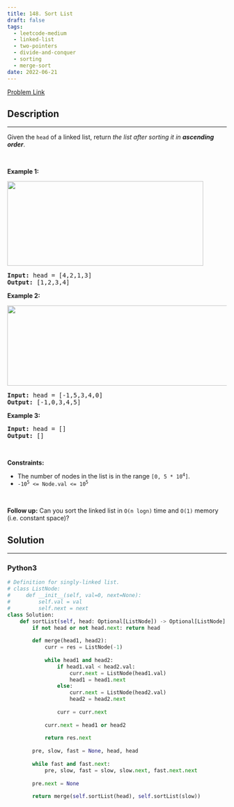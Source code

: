```yaml
---
title: 148. Sort List
draft: false
tags: 
  - leetcode-medium
  - linked-list
  - two-pointers
  - divide-and-conquer
  - sorting
  - merge-sort
date: 2022-06-21
---
```


[Problem Link](https://leetcode.com/problems/sort-list/)

## Description

---
<p>Given the <code>head</code> of a linked list, return <em>the list after sorting it in <strong>ascending order</strong></em>.</p>

<p>&nbsp;</p>
<p><strong class="example">Example 1:</strong></p>
<img alt="" src="https://assets.leetcode.com/uploads/2020/09/14/sort_list_1.jpg" style="width: 450px; height: 194px;" />
<pre>
<strong>Input:</strong> head = [4,2,1,3]
<strong>Output:</strong> [1,2,3,4]
</pre>

<p><strong class="example">Example 2:</strong></p>
<img alt="" src="https://assets.leetcode.com/uploads/2020/09/14/sort_list_2.jpg" style="width: 550px; height: 184px;" />
<pre>
<strong>Input:</strong> head = [-1,5,3,4,0]
<strong>Output:</strong> [-1,0,3,4,5]
</pre>

<p><strong class="example">Example 3:</strong></p>

<pre>
<strong>Input:</strong> head = []
<strong>Output:</strong> []
</pre>

<p>&nbsp;</p>
<p><strong>Constraints:</strong></p>

<ul>
	<li>The number of nodes in the list is in the range <code>[0, 5 * 10<sup>4</sup>]</code>.</li>
	<li><code>-10<sup>5</sup> &lt;= Node.val &lt;= 10<sup>5</sup></code></li>
</ul>

<p>&nbsp;</p>
<p><strong>Follow up:</strong> Can you sort the linked list in <code>O(n logn)</code> time and <code>O(1)</code> memory (i.e. constant space)?</p>


## Solution

---
### Python3
``` py title='sort-list'
# Definition for singly-linked list.
# class ListNode:
#     def __init__(self, val=0, next=None):
#         self.val = val
#         self.next = next
class Solution:
    def sortList(self, head: Optional[ListNode]) -> Optional[ListNode]:
        if not head or not head.next: return head
        
        def merge(head1, head2):
            curr = res = ListNode(-1)
            
            while head1 and head2:
                if head1.val < head2.val:
                    curr.next = ListNode(head1.val)
                    head1 = head1.next
                else:
                    curr.next = ListNode(head2.val)
                    head2 = head2.next
                
                curr = curr.next
            
            curr.next = head1 or head2
            
            return res.next
        
        pre, slow, fast = None, head, head
        
        while fast and fast.next:
            pre, slow, fast = slow, slow.next, fast.next.next
        
        pre.next = None
        
        return merge(self.sortList(head), self.sortList(slow))
```

